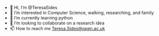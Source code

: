 - 👋 Hi, I’m @TeresaSides
- 👀 I’m interested in Computer Science, walking, researching, and family
- 🌱 I’m currently learning python
- 💞️ I’m looking to collaborate on a research idea
- 📫 How to reach me Teresa.Sides@open.ac.uk

<!---
TeresaSides/TeresaSides is a ✨ special ✨ repository because its `README.md` (this file) appears on your GitHub profile.
You can click the Preview link to take a look at your changes.
--->
